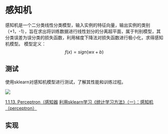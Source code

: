 # 感知机

感知机是一个二分类线性分类模型，输入实例的特征向量，输出实例的类别（+1，-1），旨在求出将训练数据进行线性划分的分离超平面，属于判别模型，其分类误差为误分类的损失函数，利用梯度下降法对损失函数进行极小化，求得感知机模型。
模型定义：
$$f(x)=sign(wx+b)$$

## 测试

使用sklearn对感知机模型进行测试，了解其性能和训练过程。

![](http://chenguanfuqq.gitee.io/tuquan/img_2018_3/perceptron_sklearn.png)

[1.1.13. Perceptron（感知器](http://sklearn.apachecn.org/cn/0.19.0/modules/linear_model.html#perceptron)
[利用sklearn学习《统计学习方法》（一）：感知机（perceptron）](https://zhuanlan.zhihu.com/p/27152953)

## 实现
